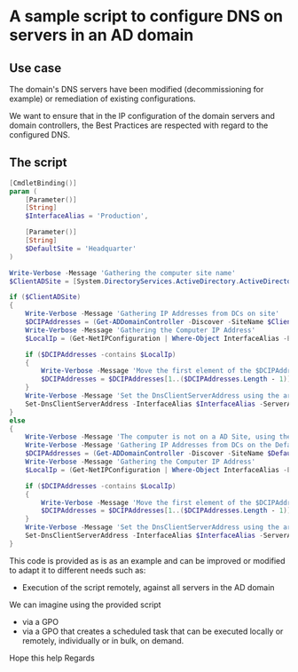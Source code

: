 ﻿# A sample script to configure DNS on servers in an AD domain

## Use case

The domain's DNS servers have been modified (decommissioning for example) or remediation of existing configurations.

We want to ensure that in the IP configuration of the domain servers and domain controllers, the Best Practices are respected with regard to the configured DNS.


## The script

````powershell
[CmdletBinding()]
param (
    [Parameter()]
    [String]
    $InterfaceAlias = 'Production',

    [Parameter()]
    [String]
    $DefaultSite = 'Headquarter'
)

Write-Verbose -Message 'Gathering the computer site name'
$ClientADSite = [System.DirectoryServices.ActiveDirectory.ActiveDirectorySite]::GetComputerSite().Name

if ($ClientADSite)
{
    Write-Verbose -Message 'Gathering IP Addresses from DCs on site'
    $DCIPAddresses = (Get-ADDomainController -Discover -SiteName $ClientADSite -ForceDiscover).IPv4Address
    Write-Verbose -Message 'Gathering the Computer IP Address'
    $LocalIp = (Get-NetIPConfiguration | Where-Object InterfaceAlias -EQ $InterfaceAlias).IPV4Address.IPAddress

    if ($DCIPAddresses -contains $LocalIp)
    {
        Write-Verbose -Message 'Move the first element of the $DCIPAddresses to the end'
        $DCIPAddresses = $DCIPAddresses[1..($DCIPAddresses.Length - 1)] + $DCIPAddresses[0]
    }
    Write-Verbose -Message 'Set the DnsClientServerAddress using the array $DCIPAddresses'
    Set-DnsClientServerAddress -InterfaceAlias $InterfaceAlias -ServerAddresses $DCIPAddresses
}
else
{
    Write-Verbose -Message 'The computer is not on a AD Site, using the DefaultSite DC as DNS'
    Write-Verbose -Message 'Gathering IP Addresses from DCs on the Default site'
    $DCIPAddresses = (Get-ADDomainController -Discover -SiteName $DefaultSite -ForceDiscover).IPv4Address
    Write-Verbose -Message 'Gathering the Computer IP Address'
    $LocalIp = (Get-NetIPConfiguration | Where-Object InterfaceAlias -EQ $InterfaceAlias).IPV4Address.IPAddress

    if ($DCIPAddresses -contains $LocalIp)
    {
        Write-Verbose -Message 'Move the first element of the $DCIPAddresses to the end'
        $DCIPAddresses = $DCIPAddresses[1..($DCIPAddresses.Length - 1)] + $DCIPAddresses[0]
    }
    Write-Verbose -Message 'Set the DnsClientServerAddress using the array $DCIPAddresses'
    Set-DnsClientServerAddress -InterfaceAlias $InterfaceAlias -ServerAddresses $DCIPAddresses
}
````

This code is provided as is as an example and can be improved or modified to adapt it to different needs such as:
- Execution of the script remotely, against all servers in the AD domain

We can imagine using the provided script
- via a GPO
- via a GPO that creates a scheduled task that can be executed locally or remotely, individually or in bulk, on demand.


Hope this help
Regards